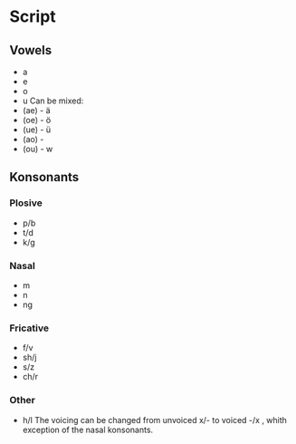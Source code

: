 # Script
## Vowels
 - a
 - e
 - o
 - u
Can be mixed:
 - (ae) - ä
 - (oe) - ö
 - (ue) - ü
 - (ao) -
 - (ou) - w
## Konsonants
### Plosive
 - p/b
 - t/d
 - k/g
### Nasal
 - m
 - n
 - ng
### Fricative
 - f/v
 - sh/j
 - s/z
 - ch/r
### Other
 - h/l
The voicing can be changed from unvoiced x/- to voiced -/x , whith exception of the nasal konsonants.
